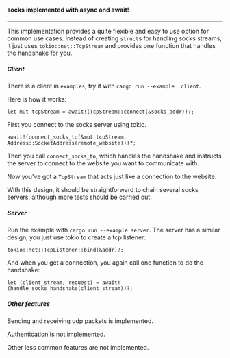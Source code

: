 #### socks implemented with async and await!

---

This implementation provides a quite flexible and easy to
use option for common use cases. 
Instead of creating `struct`s for handling socks streams,
it just uses `tokio::net::TcpStream` and provides one 
function that handles the handshake for you.

##### Client

There is a client in `examples`, try it with `cargo run --example  client`.

Here is how it works:

    let mut tcpStream = await!(TcpStream::connect(&socks_addr))?;

First you connect to the socks server using tokio.
    
    await!(connect_socks_to(&mut tcpStream, Address::SocketAddress(remote_website)))?;

Then you call `connect_socks_to`, which handles the handshake and instructs the server 
to connect to the website you want to communicate with.

Now you've got a `TcpStream` that acts just like a connection to the website.

With this design, it should be straightforward to chain several socks servers, although
more tests should be carried out.

##### Server

Run the example with `cargo run --example server`.
The server has a similar design, you just use tokio to create a tcp listener:

    tokio::net::TcpListener::bind(&addr)?;
    
And when you get a connection, you again call one function to do the handshake:

    let (client_stream, request) = await!(handle_socks_handshake(client_stream))?;    
    
##### Other features

Sending and receiving udp packets is implemented.

Authentication is not implemented.

Other less common features are not implemented.
